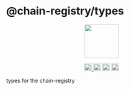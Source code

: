 # @chain-registry/types

<p align="center" width="100%">
    <img height="90" src="https://user-images.githubusercontent.com/545047/190171475-b416f99e-2831-4786-9ba3-a7ff4d95b0d3.svg" />
</p>

<p align="center" width="100%">
  <a href="https://github.com/cosmology-tech/chain-registry/actions/workflows/run-tests.yml">
    <img height="20" src="https://github.com/cosmology-tech/chain-registry/actions/workflows/run-tests.yml/badge.svg" />
  </a>
   <a href="https://github.com/cosmology-tech/chain-registry/blob/main/LICENSE"><img height="20" src="https://img.shields.io/badge/license-MIT-blue.svg"></a>
   <a href="https://www.npmjs.com/package/@chain-registry/types"><img height="20" src="https://img.shields.io/npm/dt/@chain-registry/types"></a>
   <a href="https://www.npmjs.com/package/@chain-registry/types"><img height="20" src="https://img.shields.io/github/package-json/v/cosmology-tech/chain-registry?filename=legacy%2Ftypes%2Fpackage.json"></a>
</p>

types for the chain-registry 

